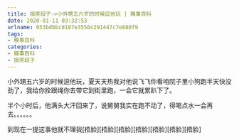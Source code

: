 ```yaml
---
title: 搞笑段子->小外甥五六岁的时候逗他玩 | 糗事百科
date: 2020-01-11 03:32:53
urlname: 053bd6bc8187e3550c291447c7e880f9
tags: 
- 糗事百科
categories:
- 糗事百科
- 搞笑段子
---
```

小外甥五六岁的时候逗他玩，夏天天热我对他说飞飞你看咱院子里小狗跑半天快没劲了，我给你拴跟绳你去带它到街里跑，一会它就累趴下了。

半个小时后，他满头大汗回来了，说舅舅我实在跑不动了，得喝点水一会再去。。。。。。

到现在一提这事他就不理我[捂脸][捂脸][捂脸][捂脸][捂脸][捂脸][捂脸]



